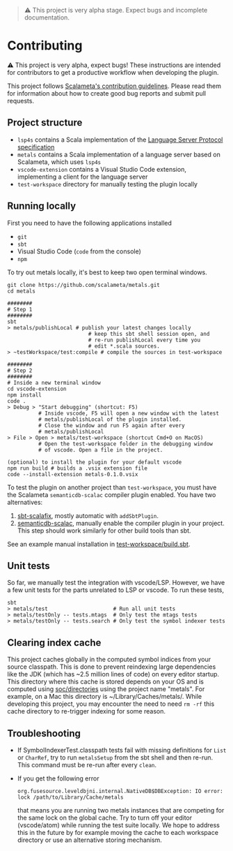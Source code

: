 > ⚠️ This project is very alpha stage. Expect bugs and incomplete documentation.

# Contributing

:warning: This project is very alpha, expect bugs! These instructions are
intended for contributors to get a productive workflow when developing the
plugin.

This project follows
[Scalameta's contribution guidelines](https://github.com/scalameta/scalameta/blob/master/CONTRIBUTING.md).
Please read them for information about how to create good bug reports and submit
pull requests.

## Project structure

* `lsp4s` contains a Scala implementation of the
  [Language Server Protocol specification](https://github.com/Microsoft/language-server-protocol/blob/master/protocol.md)
* `metals` contains a Scala implementation of a language server based on
  Scalameta, which uses `lsp4s`
* `vscode-extension` contains a Visual Studio Code extension, implementing a
  client for the language server
* `test-workspace` directory for manually testing the plugin locally

## Running locally

First you need to have the following applications installed

* `git`
* `sbt`
* Visual Studio Code (`code` from the console)
* `npm`

To try out metals locally, it's best to keep two open terminal windows.

```
git clone https://github.com/scalameta/metals.git
cd metals

########
# Step 1
########
sbt
> metals/publishLocal # publish your latest changes locally
                          # keep this sbt shell session open, and
                          # re-run publishLocal every time you
                          # edit *.scala sources.
> ~testWorkspace/test:compile # compile the sources in test-workspace

########
# Step 2
########
# Inside a new terminal window
cd vscode-extension
npm install
code .
> Debug > "Start debugging" (shortcut: F5)
          # Inside vscode, F5 will open a new window with the latest
          # metals/publishLocal of the plugin installed.
          # Close the window and run F5 again after every
          # metals/publishLocal
> File > Open > metals/test-workspace (shortcut Cmd+O on MacOS)
          # Open the test-workspace folder in the debugging window
          # of vscode. Open a file in the project.

(optional) to install the plugin for your default vscode
npm run build # builds a .vsix extension file
code --install-extension metals-0.1.0.vsix
```

To test the plugin on another project than `test-workspace`, you must have the
Scalameta `semanticdb-scalac` compiler plugin enabled. You have two
alternatives:

1.  [sbt-scalafix](https://scalacenter.github.io/scalafix/docs/users/installation#sbt-scalafix),
    mostly automatic with `addSbtPlugin`.
2.  [semanticdb-scalac](http://scalameta.org/tutorial/#sbt), manually enable the
    compiler plugin in your project. This step should work similarly for other
    build tools than sbt.

See an example manual installation in
[test-workspace/build.sbt](test-workspace/build.sbt).

## Unit tests

So far, we manually test the integration with vscode/LSP. However, we have a few
unit tests for the parts unrelated to LSP or vscode. To run these tests,

```
sbt
> metals/test                     # Run all unit tests
> metals/testOnly -- tests.mtags  # Only test the mtags tests
> metals/testOnly -- tests.search # Only test the symbol indexer tests
```

## Clearing index cache

This project caches globally in the computed symbol indices from your source
classpath. This is done to prevent reindexing large dependencies like the JDK
(which has ~2.5 million lines of code) on every editor startup. This directory
where this cache is stored depends on your OS and is computed using
[soc/directories](https://github.com/soc/directories) using the project name
"metals". For example, on a Mac this directory is ~/Library/Caches/metals/.
While developing this project, you may encounter the need to need `rm -rf` this
cache directory to re-trigger indexing for some reason.

## Troubleshooting

* If SymbolIndexerTest.classpath tests fail with missing definitions for `List`
  or `CharRef`, try to run `metalsSetup` from the sbt shell and then re-run.
  This command must be re-run after every `clean`.
* If you get the following error

      org.fusesource.leveldbjni.internal.NativeDB$DBException: IO error: lock /path/to/Library/Cache/metals

  that means you are running two metals instances that are competing for the
  same lock on the global cache. Try to turn off your editor (vscode/atom) while
  running the test suite locally. We hope to address this in the future by for
  example moving the cache to each workspace directory or use an alternative
  storing mechanism.

